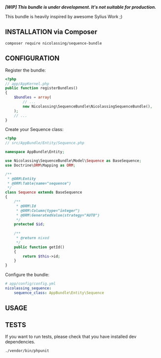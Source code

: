 ***[WIP] This bundle is under development. It's not suitable for production.***

This bundle is heavily inspired by awesome Sylius Work ;)

## INSTALLATION via Composer

    composer require nicolassing/sequence-bundle

## CONFIGURATION
Register the bundle:

```php
<?php
// app/AppKernel.php
public function registerBundles()
{
    $bundles = array(
        // ...
        new Nicolassing\SequenceBundle\NicolassingSequenceBundle(),
    );
    // ...
}
```


Create your Sequence class:

```php
<?php
// src/AppBundle/Entity/Sequence.php

namespace AppBundle\Entity;

use Nicolassing\SequenceBundle\Model\Sequence as BaseSequence;
use Doctrine\ORM\Mapping as ORM;

/**
 * @ORM\Entity
 * @ORM\Table(name="sequence")
 */
class Sequence extends BaseSequence
{
    /**
     * @ORM\Id
     * @ORM\Column(type="integer")
     * @ORM\GeneratedValue(strategy="AUTO")
     */
    protected $id;
    
    /**
     * @return mixed
     */
    public function getId()
    {
        return $this->id;
    }
}
```

Configure the bundle:

```yaml
# app/config/config.yml
nicolassing_sequence:
    sequence_class: AppBundle\Entity\Sequence
```

## USAGE

## TESTS

If you want to run tests, please check that you have installed dev dependencies.

```bash
./vendor/bin/phpunit
```